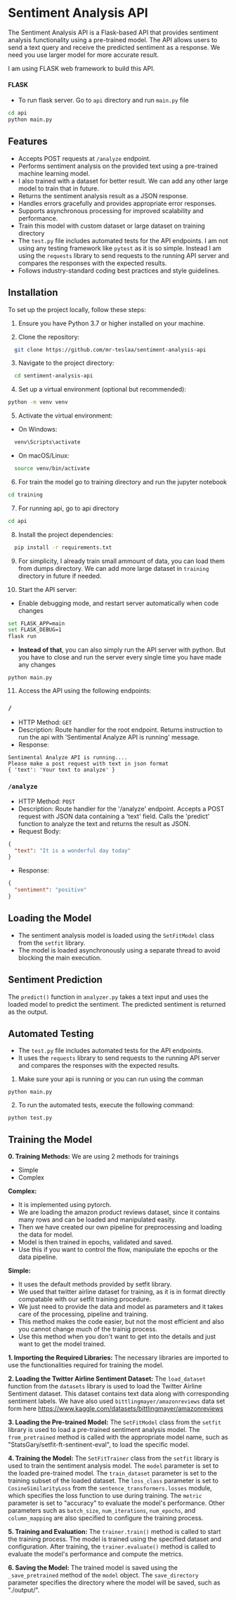 # Sentiment Analysis API

The Sentiment Analysis API is a Flask-based API that provides sentiment analysis functionality using a pre-trained model. The API allows users to send a text query and receive the predicted sentiment as a response. We need you use larger model for more accurate result. 

I am using FLASK web framework to build this API.
#### FLASK
  - To run flask server. Go to `api` directory and run `main.py` file
  ```bash
  cd api
  python main.py
  ```
  
## Features
- Accepts POST requests at `/analyze` endpoint.
- Performs sentiment analysis on the provided text using a pre-trained machine learning model.
- I also trained with a dataset for better result. We can add any other large model to train that in future.
- Returns the sentiment analysis result as a JSON response.
- Handles errors gracefully and provides appropriate error responses.
- Supports asynchronous processing for improved scalability and performance.
- Train this model with custom dataset or large dataset on training directory
- The `test.py` file includes automated tests for the API endpoints. I am not using any testing framework like `pytest` as it is so simple. Instead I am using the `requests` library to send requests to the running API server and compares the responses with the expected results.
- Follows industry-standard coding best practices and style guidelines.

## Installation
To set up the project locally, follow these steps:

1. Ensure you have Python 3.7 or higher installed on your machine.

2. Clone the repository:
```bash
  git clone https://github.com/mr-teslaa/sentiment-analysis-api
```

3. Navigate to the project directory:
```bash
  cd sentiment-analysis-api
```

4. Set up a virtual environment (optional but recommended):

```bash
python -m venv venv
```

5. Activate the virtual environment:
- On Windows:
```bash
  venv\Scripts\activate
```
- On macOS/Linux:
```bash
  source venv/bin/activate
```

6. For train the model go to training directory and run the jupyter notebook
```bash
cd training
```

7. For running api, go to api directory
```bash
cd api
```

8. Install the project dependencies:
```bash
  pip install -r requirements.txt
```

9. For simplicity, I already train small ammount of data, you can load them from dumps directory. We can add more large dataset in `training` directory in future if needed.

10. Start the API server:

- Enable debugging mode, and restart server automatically when code changes
```bash
set FLASK_APP=main
set FLASK_DEBUG=1
flask run
```
- **Instead of that**, you can also simply run the API server with python. But you have to close and run the server every single time you have made any changes
```shell
python main.py
```

11. Access the API using the following endpoints:
### `/`

- HTTP Method: `GET`
- Description: Route handler for the root endpoint. Returns instruction to run the api with 'Sentimental Analyze API is running' message.
- Response: 
```
Sentimental Analyze API is running....
Please make a post request with text in json format
{ 'text': 'Your text to analyze' }
```

### `/analyze`

- HTTP Method: `POST`
- Description: Route handler for the '/analyze' endpoint. Accepts a POST request with JSON data containing a 'text' field. Calls the 'predict' function to analyze the text and returns the result as JSON.
- Request Body:

```json
{
  "text": "It is a wonderful day today"
}
```

- Response:

```json
{
  "sentiment": "positive"
}
```

## Loading the Model

- The sentiment analysis model is loaded using the `SetFitModel` class from the `setfit` library.
- The model is loaded asynchronously using a separate thread to avoid blocking the main execution.

## Sentiment Prediction

The `predict()` function in `analyzer.py` takes a text input and uses the loaded model to predict the sentiment. The predicted sentiment is returned as the output.

## Automated Testing

- The `test.py` file includes automated tests for the API endpoints.
- It uses the `requests` library to send requests to the running API server and compares the responses with the expected results.

1. Make sure your api is running or you can run using the comman
```shell
python main.py
```
2. To run the automated tests, execute the following command:

```shell
python test.py
```

## Training the Model

**0. Training Methods:** We are using 2 methods for trainings
- Simple
- Complex

**Complex:**
- It is implemented using pytorch.
- We are loading the amazon product reviews dataset, since it contains many rows and can be loaded and manipulated easity.
- Then we have created our own pipeline for preprocessing and loading the data for model.
- Model is then trained in epochs, validated and saved.
- Use this if you want to control the flow, manipulate the epochs or the data pipeline.

**Simple:**
- It uses the default methods provided by setfit library.
- We used that twitter airline dataset for training, as it is in format directly compatable with our setfit training procedure.
- We just need to provide the data and model as parameters and it takes care of the processing, pipeline and training.
- This method makes the code easier, but not the most efficient and also you cannot change much of the trainig process.
- Use this method when you don't want to get into the details and just want to get the model trained.

**1. Importing the Required Libraries:** The necessary libraries are imported to use the functionalities required for training the model.

**2. Loading the Twitter Airline Sentiment Dataset:** The `load_dataset` function from the `datasets` library is used to load the Twitter Airline Sentiment dataset. This dataset contains text data along with corresponding sentiment labels. We have also used `bittlingmayer/amazonreviews` data set form here https://www.kaggle.com/datasets/bittlingmayer/amazonreviews

**3. Loading the Pre-trained Model:** The `SetFitModel` class from the `setfit` library is used to load a pre-trained sentiment analysis model. The `from_pretrained` method is called with the appropriate model name, such as "StatsGary/setfit-ft-sentinent-eval", to load the specific model.

**4. Training the Model:** The `SetFitTrainer` class from the `setfit` library is used to train the sentiment analysis model. The `model` parameter is set to the loaded pre-trained model. The `train_dataset` parameter is set to the training subset of the loaded dataset. The `loss_class` parameter is set to `CosineSimilarityLoss` from the `sentence_transformers.losses` module, which specifies the loss function to use during training. The `metric` parameter is set to "accuracy" to evaluate the model's performance. Other parameters such as `batch_size`, `num_iterations`, `num_epochs`, and `column_mapping` are also specified to configure the training process.

**5. Training and Evaluation:** The `trainer.train()` method is called to start the training process. The model is trained using the specified dataset and configuration. After training, the `trainer.evaluate()` method is called to evaluate the model's performance and compute the metrics.

**6. Saving the Model:** The trained model is saved using the `_save_pretrained` method of the `model` object. The `save_directory` parameter specifies the directory where the model will be saved, such as "./output/".
